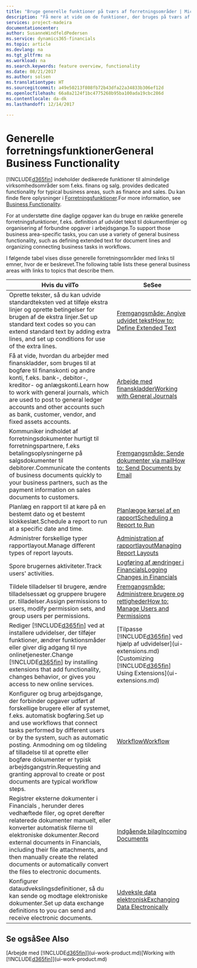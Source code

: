 ```yaml
---
title: "Bruge generelle funktioner på tværs af forretningsområder | Microsoft Docs"
description: "Få mere at vide om de funktioner, der bruges på tværs af forretningsområder i Dynamics 365 Business edition."
services: project-madeira
documentationcenter: 
author: SusanneWindfeldPedersen
ms.service: dynamics365-financials
ms.topic: article
ms.devlang: na
ms.tgt_pltfrm: na
ms.workload: na
ms.search.keywords: feature overview, functionality
ms.date: 08/21/2017
ms.author: solsen
ms.translationtype: HT
ms.sourcegitcommit: a49e50213f808fb72b43dfa22a34833b306ef12d
ms.openlocfilehash: 66a8a2124f1bc4775268b95ba100ada19cbc286d
ms.contentlocale: da-dk
ms.lasthandoff: 12/14/2017

---
```

# <a name="general-business-functionality"></a><span data-ttu-id="6ae7b-103">Generelle forretningsfunktioner</span><span class="sxs-lookup"><span data-stu-id="6ae7b-103">General Business Functionality</span></span>
[!INCLUDE[d365fin](includes/d365fin_md.md)]<span data-ttu-id="6ae7b-104"> indeholder dedikerede funktioner til almindelige virksomhedsområder som f.eks. finans og salg.</span><span class="sxs-lookup"><span data-stu-id="6ae7b-104"> provides dedicated functionality for typical business areas, such as finance and sales.</span></span> <span data-ttu-id="6ae7b-105">Du kan finde flere oplysninger i [Forretningsfunktioner](madeira-business-functionality.md).</span><span class="sxs-lookup"><span data-stu-id="6ae7b-105">For more information, see [Business Functionality](madeira-business-functionality.md).</span></span>

<span data-ttu-id="6ae7b-106">For at understøtte dine daglige opgaver kan du bruge en række generelle forretningsfunktioner, f.eks. definition af udvidet tekst til dokumentlinjer og organisering af forbundne opgaver i arbejdsgange.</span><span class="sxs-lookup"><span data-stu-id="6ae7b-106">To support those business area-specific tasks, you can use a variety of general business functionality, such as defining extended text for document lines and organizing connecting business tasks in workflows.</span></span>



<span data-ttu-id="6ae7b-107">I følgende tabel vises disse generelle forretningsområder med links til emner, hvor de er beskrevet.</span><span class="sxs-lookup"><span data-stu-id="6ae7b-107">The following table lists these general business areas with links to topics that describe them.</span></span>

| <span data-ttu-id="6ae7b-108">Hvis du vil</span><span class="sxs-lookup"><span data-stu-id="6ae7b-108">To</span></span> | <span data-ttu-id="6ae7b-109">Se</span><span class="sxs-lookup"><span data-stu-id="6ae7b-109">See</span></span> |
| --- | --- |
| <span data-ttu-id="6ae7b-110">Oprette tekster, så du kan udvide standardteksten ved at tilføje ekstra linjer og oprette betingelser for brugen af de ekstra linjer.</span><span class="sxs-lookup"><span data-stu-id="6ae7b-110">Set up standard text codes so you can extend standard text by adding extra lines, and set up conditions for use of the extra lines.</span></span> |[<span data-ttu-id="6ae7b-111">Fremgangsmåde: Angive udvidet tekst</span><span class="sxs-lookup"><span data-stu-id="6ae7b-111">How to: Define Extended Text</span></span>](ui-how-define-ext-text.md) |
| <span data-ttu-id="6ae7b-112">Få at vide, hvordan du arbejder med finanskladder, som bruges til at bogføre til finanskonti og andre konti, f.eks. bank-, debitor-, kreditor- og anlægskonti.</span><span class="sxs-lookup"><span data-stu-id="6ae7b-112">Learn how to work with general journals, which are used to post to general ledger accounts and other accounts such as bank, customer, vendor, and fixed assets accounts.</span></span> |[<span data-ttu-id="6ae7b-113">Arbejde med finanskladder</span><span class="sxs-lookup"><span data-stu-id="6ae7b-113">Working with General Journals</span></span>](ui-work-general-journals.md) |
| <span data-ttu-id="6ae7b-114">Kommuniker indholdet af forretningsdokumenter hurtigt til forretningspartnere, f.eks betalingsoplysningerne på salgsdokumenter til debitorer.</span><span class="sxs-lookup"><span data-stu-id="6ae7b-114">Communicate the contents of business documents quickly to your business partners, such as the payment information on sales documents to customers.</span></span> |[<span data-ttu-id="6ae7b-115">Fremgangsmåde: Sende dokumenter via mail</span><span class="sxs-lookup"><span data-stu-id="6ae7b-115">How to: Send Documents by Email</span></span>](ui-how-send-documents-email.md) |
| <span data-ttu-id="6ae7b-116">Planlæg en rapport til at køre på en bestemt dato og et bestemt klokkeslæt.</span><span class="sxs-lookup"><span data-stu-id="6ae7b-116">Schedule a report to run at a specific date and time.</span></span> |[<span data-ttu-id="6ae7b-117">Planlægge kørsel af en rapport</span><span class="sxs-lookup"><span data-stu-id="6ae7b-117">Scheduling a Report to Run</span></span>](ui-work-report.md#ScheduleReport) |
| <span data-ttu-id="6ae7b-118">Administrer forskellige typer rapportlayout.</span><span class="sxs-lookup"><span data-stu-id="6ae7b-118">Manage different types of report layouts.</span></span> |[<span data-ttu-id="6ae7b-119">Administration af rapportlayout</span><span class="sxs-lookup"><span data-stu-id="6ae7b-119">Managing Report Layouts</span></span>](ui-manage-report-layouts.md) |
| <span data-ttu-id="6ae7b-120">Spore brugernes aktiviteter.</span><span class="sxs-lookup"><span data-stu-id="6ae7b-120">Track users' activities.</span></span>|[<span data-ttu-id="6ae7b-121">Logføring af ændringer i Financials</span><span class="sxs-lookup"><span data-stu-id="6ae7b-121">Logging Changes in Financials</span></span>](across-log-changes.md)|
|<span data-ttu-id="6ae7b-122">Tildele tilladelser til brugere, ændre tilladelsessæt og gruppere brugere pr. tilladelser.</span><span class="sxs-lookup"><span data-stu-id="6ae7b-122">Assign permissions to users, modify permission sets, and group users per permissions.</span></span>|[<span data-ttu-id="6ae7b-123">Fremgangsmåde: Administrere brugere og rettigheder</span><span class="sxs-lookup"><span data-stu-id="6ae7b-123">How to: Manage Users and Permissions</span></span>](ui-how-users-permissions.md)|
| <span data-ttu-id="6ae7b-124">Rediger [!INCLUDE[d365fin](includes/d365fin_md.md)] ved at installere udvidelser, der tilføjer funktioner, ændrer funktionsmåder eller giver dig adgang til nye onlinetjenester.</span><span class="sxs-lookup"><span data-stu-id="6ae7b-124">Change [!INCLUDE[d365fin](includes/d365fin_md.md)] by installing extensions that add functionality, changes behavior, or gives you access to new online services.</span></span> |<span data-ttu-id="6ae7b-125">[Tilpasse [!INCLUDE[d365fin](includes/d365fin_md.md)] ved hjælp af udvidelser](ui-extensions.md)</span><span class="sxs-lookup"><span data-stu-id="6ae7b-125">[Customizing [!INCLUDE[d365fin](includes/d365fin_md.md)] Using Extensions](ui-extensions.md)</span></span> |
|<span data-ttu-id="6ae7b-126">Konfigurer og brug arbejdsgange, der forbinder opgaver udført af forskellige brugere eller af systemet, f.eks. automatisk bogføring.</span><span class="sxs-lookup"><span data-stu-id="6ae7b-126">Set up and use workflows that connect tasks performed by different users or by the system, such as automatic posting.</span></span> <span data-ttu-id="6ae7b-127">Anmodning om og tildeling af tilladelse til at oprette eller bogføre dokumenter er typisk arbejdsgangstrin.</span><span class="sxs-lookup"><span data-stu-id="6ae7b-127">Requesting and granting approval to create or post documents are typical workflow steps.</span></span>|[<span data-ttu-id="6ae7b-128">Workflow</span><span class="sxs-lookup"><span data-stu-id="6ae7b-128">Workflow</span></span>](across-workflow.md)|
|<span data-ttu-id="6ae7b-129">Registrer eksterne dokumenter i Financials , herunder deres vedhæftede filer, og opret derefter relaterede dokumenter manuelt, eller konverter automatisk filerne til elektroniske dokumenter.</span><span class="sxs-lookup"><span data-stu-id="6ae7b-129">Record external documents in Financials, including their file attachments, and then manually create the related documents or automatically convert the files to electronic documents.</span></span>|[<span data-ttu-id="6ae7b-130">Indgående bilag</span><span class="sxs-lookup"><span data-stu-id="6ae7b-130">Incoming Documents</span></span>](across-income-documents.md)|
| <span data-ttu-id="6ae7b-131">Konfigurer dataudvekslingsdefinitioner, så du kan sende og modtage elektroniske dokumenter.</span><span class="sxs-lookup"><span data-stu-id="6ae7b-131">Set up data exchange definitions to you can send and receive electronic documents.</span></span> |[<span data-ttu-id="6ae7b-132">Udveksle data elektronisk</span><span class="sxs-lookup"><span data-stu-id="6ae7b-132">Exchanging Data Electronically</span></span>](across-data-exchange.md) |

## <a name="see-also"></a><span data-ttu-id="6ae7b-133">Se også</span><span class="sxs-lookup"><span data-stu-id="6ae7b-133">See Also</span></span>
<span data-ttu-id="6ae7b-134">[Arbejde med [!INCLUDE[d365fin](includes/d365fin_md.md)]](ui-work-product.md)</span><span class="sxs-lookup"><span data-stu-id="6ae7b-134">[Working with [!INCLUDE[d365fin](includes/d365fin_md.md)]](ui-work-product.md)</span></span>


